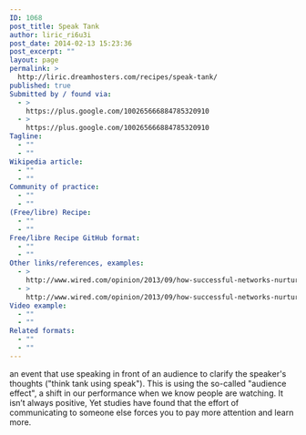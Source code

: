 ```yaml
---
ID: 1068
post_title: Speak Tank
author: liric_ri6u3i
post_date: 2014-02-13 15:23:36
post_excerpt: ""
layout: page
permalink: >
  http://liric.dreamhosters.com/recipes/speak-tank/
published: true
Submitted by / found via:
  - >
    https://plus.google.com/100265666884785320910
  - >
    https://plus.google.com/100265666884785320910
Tagline:
  - ""
  - ""
Wikipedia article:
  - ""
  - ""
Community of practice:
  - ""
  - ""
(Free/libre) Recipe:
  - ""
  - ""
Free/libre Recipe GitHub format:
  - ""
  - ""
Other links/references, examples:
  - >
    http://www.wired.com/opinion/2013/09/how-successful-networks-nurture-good-ideas/all/
  - >
    http://www.wired.com/opinion/2013/09/how-successful-networks-nurture-good-ideas/all/
Video example:
  - ""
  - ""
Related formats:
  - ""
  - ""
---
```

an event that use speaking in front of an audience to clarify the speaker's thoughts ("think tank using speak"). This is using the so-called "audience effect", a shift in our performance when we know people are watching. It isn’t always positive, Yet studies have found that the effort of communicating to someone else forces you to pay more attention and learn more.